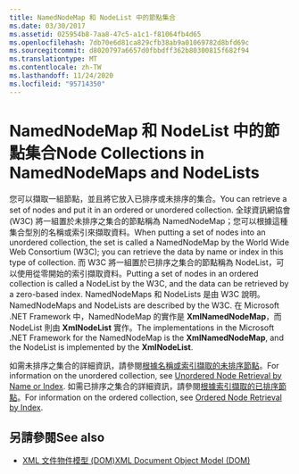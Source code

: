 ```yaml
---
title: NamedNodeMap 和 NodeList 中的節點集合
ms.date: 03/30/2017
ms.assetid: 025954b8-7aa8-47c5-a1c1-f81064fb4d65
ms.openlocfilehash: 7db70e6d81ca829cfb38ab9a01069782d8bfd69c
ms.sourcegitcommit: d8020797a6657d0fbbdff362b80300815f682f94
ms.translationtype: MT
ms.contentlocale: zh-TW
ms.lasthandoff: 11/24/2020
ms.locfileid: "95714350"
---
```

# <a name="node-collections-in-namednodemaps-and-nodelists"></a><span data-ttu-id="fe1f3-102">NamedNodeMap 和 NodeList 中的節點集合</span><span class="sxs-lookup"><span data-stu-id="fe1f3-102">Node Collections in NamedNodeMaps and NodeLists</span></span>

<span data-ttu-id="fe1f3-103">您可以擷取一組節點，並且將它放入已排序或未排序的集合。</span><span class="sxs-lookup"><span data-stu-id="fe1f3-103">You can retrieve a set of nodes and put it in an ordered or unordered collection.</span></span> <span data-ttu-id="fe1f3-104">全球資訊網協會 (W3C) 將一組置於未排序之集合的節點稱為 NamedNodeMap；您可以根據這種集合型別的名稱或索引來擷取資料。</span><span class="sxs-lookup"><span data-stu-id="fe1f3-104">When putting a set of nodes into an unordered collection, the set is called a NamedNodeMap by the World Wide Web Consortium (W3C); you can retrieve the data by name or index in this type of collection.</span></span> <span data-ttu-id="fe1f3-105">而 W3C 將一組置於已排序之集合的節點稱為 NodeList，可以使用從零開始的索引擷取資料。</span><span class="sxs-lookup"><span data-stu-id="fe1f3-105">Putting a set of nodes in an ordered collection is called a NodeList by the W3C, and the data can be retrieved by a zero-based index.</span></span> <span data-ttu-id="fe1f3-106">NamedNodeMaps 和 NodeLists 是由 W3C 說明。</span><span class="sxs-lookup"><span data-stu-id="fe1f3-106">NamedNodeMaps and NodeLists are described by the W3C.</span></span> <span data-ttu-id="fe1f3-107">在 Microsoft .NET Framework 中，NamedNodeMap 的實作是 **XmlNamedNodeMap**，而 NodeList 則由 **XmlNodeList** 實作。</span><span class="sxs-lookup"><span data-stu-id="fe1f3-107">The implementations in the Microsoft .NET Framework for the NamedNodeMap is the **XmlNamedNodeMap**, and the NodeList is implemented by the **XmlNodeList**.</span></span>  
  
 <span data-ttu-id="fe1f3-108">如需未排序之集合的詳細資訊，請參閱[根據名稱或索引擷取的未排序節點](unordered-node-retrieval-by-name-or-index.md)。</span><span class="sxs-lookup"><span data-stu-id="fe1f3-108">For information on the unordered collection, see [Unordered Node Retrieval by Name or Index](unordered-node-retrieval-by-name-or-index.md).</span></span> <span data-ttu-id="fe1f3-109">如需已排序之集合的詳細資訊，請參閱[根據索引擷取的已排序節點](ordered-node-retrieval-by-index.md)。</span><span class="sxs-lookup"><span data-stu-id="fe1f3-109">For information on the ordered collection, see [Ordered Node Retrieval by Index](ordered-node-retrieval-by-index.md).</span></span>  
  
## <a name="see-also"></a><span data-ttu-id="fe1f3-110">另請參閱</span><span class="sxs-lookup"><span data-stu-id="fe1f3-110">See also</span></span>

- [<span data-ttu-id="fe1f3-111">XML 文件物件模型 (DOM)</span><span class="sxs-lookup"><span data-stu-id="fe1f3-111">XML Document Object Model (DOM)</span></span>](xml-document-object-model-dom.md)
